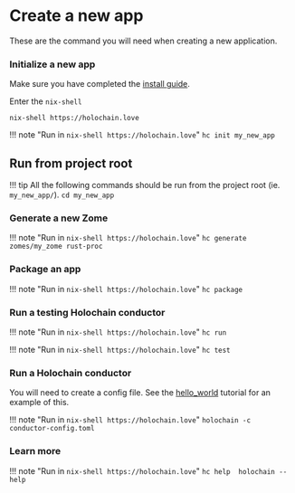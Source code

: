 # Create a new app
These are the command you will need when creating a new application.

### Initialize a new app
Make sure you have completed the [install guide](install).

Enter the `nix-shell`
```
nix-shell https://holochain.love
```

!!! note "Run in `nix-shell https://holochain.love`"
    ```
    hc init my_new_app
    ```

## Run from project root 

!!! tip
    All the following commands should be run from the project root (ie. `my_new_app/`).
    ```
    cd my_new_app
    ```

### Generate a new Zome 

!!! note "Run in `nix-shell https://holochain.love`"
    ```
    hc generate zomes/my_zome rust-proc
    ```

### Package an app 

!!! note "Run in `nix-shell https://holochain.love`"
    ```
    hc package
    ```

### Run a testing Holochain conductor

!!! note "Run in `nix-shell https://holochain.love`"
    ```
    hc run
    ```

!!! note "Run in `nix-shell https://holochain.love`"
    ```
    hc test
    ```

### Run a Holochain conductor
You will need to create a config file. See the [hello_world](tutorials/coreconcepts/hello_world) tutorial for an example of this.

!!! note "Run in `nix-shell https://holochain.love`"
    ```
    holochain -c conductor-config.toml
    ```

### Learn more

!!! note "Run in `nix-shell https://holochain.love`"
    ```
    hc help 
    holochain --help 
    ```

<script id="asciicast-hSQDLOnyqEN8Jm9Oyb00EDZdX" src="https://asciinema.org/a/hSQDLOnyqEN8Jm9Oyb00EDZdX.js" async data-autoplay="true" data-loop="true"></script>

